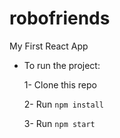 # robofriends
My First React App

- To run the project:

  1- Clone this repo
  
  2- Run `npm install`
  
  3- Run `npm start`

